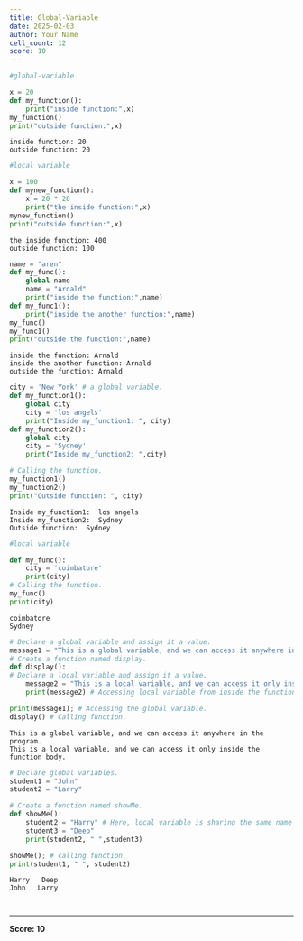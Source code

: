 ```yaml
---
title: Global-Variable
date: 2025-02-03
author: Your Name
cell_count: 12
score: 10
---
```


```python
#global-variable
```


```python
x = 20
def my_function():
    print("inside function:",x)
my_function()
print("outside function:",x)
```

    inside function: 20
    outside function: 20



```python
#local variable
```


```python
x = 100
def mynew_function():
    x = 20 * 20
    print("the inside function:",x)
mynew_function()
print("outside function:",x)
```

    the inside function: 400
    outside function: 100



```python
name = "aren"
def my_func():
    global name
    name = "Arnald"
    print("inside the function:",name)
def my_func1():
    print("inside the another function:",name)
my_func()
my_func1()
print("outside the function:",name)
```

    inside the function: Arnald
    inside the another function: Arnald
    outside the function: Arnald



```python
city = 'New York' # a global variable.
def my_function1():
    global city
    city = 'los angels'
    print("Inside my_function1: ", city)
def my_function2():
    global city
    city = 'Sydney'
    print("Inside my_function2: ",city)

# Calling the function.
my_function1()
my_function2()
print("Outside function: ", city)

```

    Inside my_function1:  los angels
    Inside my_function2:  Sydney
    Outside function:  Sydney



```python
#local variable
```


```python
def my_func():
    city = 'coimbatore'
    print(city)
# Calling the function.
my_func()
print(city)

```

    coimbatore
    Sydney



```python
# Declare a global variable and assign it a value.
message1 = "This is a global variable, and we can access it anywhere in the program."
# Create a function named display.
def display():
# Declare a local variable and assign it a value.
    message2 = "This is a local variable, and we can access it only inside the function body."
    print(message2) # Accessing local variable from inside the function.

print(message1); # Accessing the global variable.
display() # Calling function.

```

    This is a global variable, and we can access it anywhere in the program.
    This is a local variable, and we can access it only inside the function body.



```python
# Declare global variables.
student1 = "John"
student2 = "Larry"

# Create a function named showMe.
def showMe():
    student2 = "Harry" # Here, local variable is sharing the same name as global variable.
    student3 = "Deep"
    print(student2, " ",student3)

showMe(); # calling function.
print(student1, " ", student2)

```

    Harry   Deep
    John   Larry



```python

```


```python

```


---
**Score: 10**